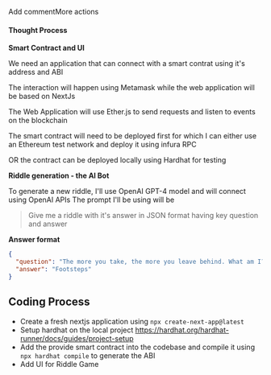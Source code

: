 Add commentMore actions
#### Thought Process

**Smart Contract and UI**

We need an application that can connect with a smart contrat using it's address and ABI

The interaction will happen using Metamask while the web application will be based on NextJs

The Web Application will use Ether.js to send requests and listen to events on the blockchain

The smart contract will need to be deployed first for which I can either use an Ethereum test network and deploy it using infura RPC

OR the contract can be deployed locally using Hardhat for testing

**Riddle generation - the AI Bot**

To generate a new riddle, I'll use OpenAI GPT-4 model and will connect using OpenAI APIs
The prompt I'll be using will be 
> Give me a riddle with it's answer in JSON format having key question and answer

**Answer format**
```json
{
  "question": "The more you take, the more you leave behind. What am I?",
  "answer": "Footsteps"
}
```

## Coding Process

- Create a fresh nextjs application using `npx create-next-app@latest`
- Setup hardhat on the local project https://hardhat.org/hardhat-runner/docs/guides/project-setup 
- Add the provide smart contract into the codebase and compile it using `npx hardhat compile` to generate the ABI
- Add UI for Riddle Game  